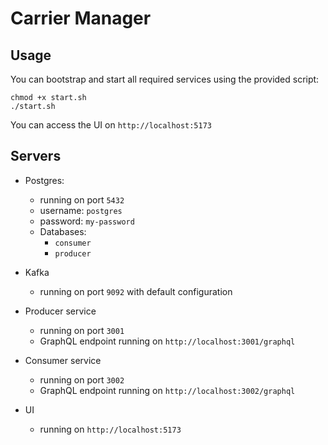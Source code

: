# Carrier Manager

## Usage

You can bootstrap and start all required services using the provided script:

```
chmod +x start.sh
./start.sh
```

You can access the UI on `http://localhost:5173`

## Servers

- Postgres:

  - running on port `5432`
  - username: `postgres`
  - password: `my-password`
  - Databases:
    - `consumer`
    - `producer`

- Kafka

  - running on port `9092` with default configuration

- Producer service

  - running on port `3001`
  - GraphQL endpoint running on `http://localhost:3001/graphql`

- Consumer service

  - running on port `3002`
  - GraphQL endpoint running on `http://localhost:3002/graphql`

- UI
  - running on `http://localhost:5173`
